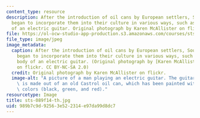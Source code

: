 ```yaml
---
content_type: resource
description: After the introduction of oil cans by European settlers, South Africans
  began to incorporate them into their culture in various ways, such as for the body
  of an electric guitar. Original photograph by Karen McAllister on flickr.
file: https://ol-ocw-studio-app-production.s3.amazonaws.com/courses/sts-089-technology-and-innovation-in-africa-fall-2014/989b7c9d92563e522314e97da99d8dc7_sts-089f14-th.jpg
file_type: image/jpeg
image_metadata:
  caption: After the introduction of oil cans by European settlers, South Africans
    began to incorporate them into their culture in various ways, such as for the
    body of an electric guitar. (Original photograph by [Karen McAllister](https://www.flickr.com/photos/karen_mcallister_photography/1623253459/in/set-72157602509304283)
    on flickr. CC BY-NC-SA 2.0)
  credit: Original photograph by Karen McAllister on flickr.
  image-alt: "A picture of a man playing an electric guitar. The guitar\u2019s body\
    \ is made out of an old Castrol oil can, which has been painted with South African\
    \ colors (black, green, and red)."
resourcetype: Image
title: sts-089f14-th.jpg
uid: 989b7c9d-9256-3e52-2314-e97da99d8dc7
---
```

